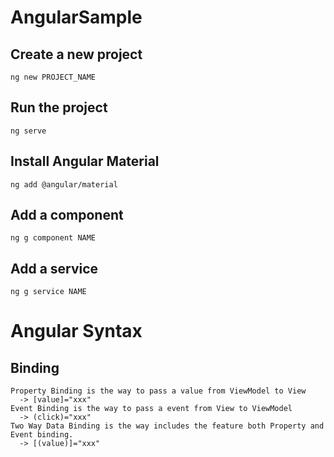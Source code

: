 # AngularSample
## Create a new project
```
ng new PROJECT_NAME
```

## Run the project
```
ng serve
```

## Install Angular Material
```
ng add @angular/material
```

## Add a component
```
ng g component NAME
```

## Add a service
```
ng g service NAME
```

# Angular Syntax
## Binding
```
Property Binding is the way to pass a value from ViewModel to View
  -> [value]="xxx"
Event Binding is the way to pass a event from View to ViewModel
  -> (click)="xxx"
Two Way Data Binding is the way includes the feature both Property and Event binding.
  -> [(value)]="xxx"
```